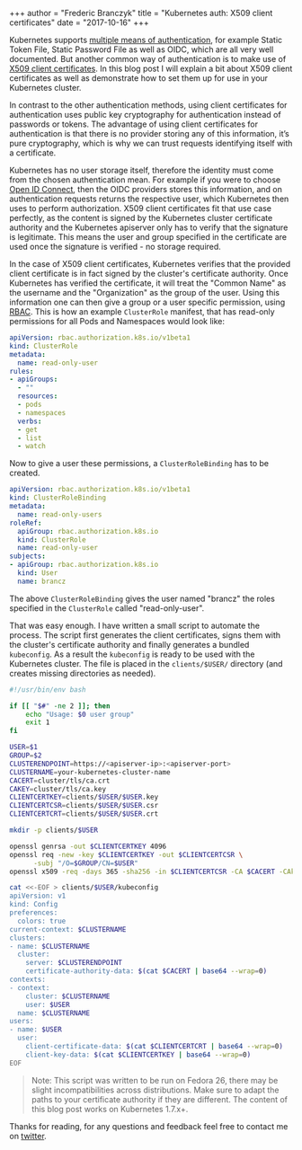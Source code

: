 +++
author = "Frederic Branczyk"
title = "Kubernetes auth: X509 client certificates"
date = "2017-10-16"
+++

Kubernetes supports [multiple means of authentication](https://kubernetes.io/docs/admin/authentication/), for example Static Token File, Static Password File as well as OIDC, which are all very well documented. But another common way of authentication is to make use of [X509 client certificates](https://en.wikipedia.org/wiki/X.509). In this blog post I will explain a bit about X509 client certificates as well as demonstrate how to set them up for use in your Kubernetes cluster.

In contrast to the other authentication methods, using client certificates for authentication uses public key cryptography for authentication instead of passwords or tokens. The advantage of using client certificates for authentication is that there is no provider storing any of this information, it’s pure cryptography, which is why we can trust requests identifying itself with a certificate.

Kubernetes has no user storage itself, therefore the identity must come from the chosen authentication mean. For example if you were to choose [Open ID Connect](https://kubernetes.io/docs/admin/authentication/#openid-connect-tokens), then the OIDC providers stores this information, and on authentication requests returns the respective user, which Kubernetes then uses to perform authorization. X509 client certificates fit that use case perfectly, as the content is signed by the Kubernetes cluster certificate authority and the Kubernetes apiserver only has to verify that the signature is legitimate. This means the user and group specified in the certificate are used once the signature is verified - no storage required.

In the case of X509 client certificates, Kubernetes verifies that the provided client certificate is in fact signed by the cluster's certificate authority. Once Kubernetes has verified the certificate, it will treat the "Common Name" as the username and the "Organization" as the group of the user. Using this information one can then give a group or a user specific permission, using [RBAC](https://kubernetes.io/docs/admin/authorization/rbac/). This is how an example `ClusterRole` manifest, that has read-only permissions for all Pods and Namespaces would look like:

```yaml
apiVersion: rbac.authorization.k8s.io/v1beta1
kind: ClusterRole
metadata:
  name: read-only-user
rules:
- apiGroups:
  - ""
  resources:
  - pods
  - namespaces
  verbs:
  - get
  - list
  - watch
```

Now to give a user these permissions, a `ClusterRoleBinding` has to be created.

```yaml
apiVersion: rbac.authorization.k8s.io/v1beta1
kind: ClusterRoleBinding
metadata:
  name: read-only-users
roleRef:
  apiGroup: rbac.authorization.k8s.io
  kind: ClusterRole
  name: read-only-user
subjects:
- apiGroup: rbac.authorization.k8s.io
  kind: User
  name: brancz
```

The above `ClusterRoleBinding` gives the user named "brancz" the roles specified in the `ClusterRole` called "read-only-user".

That was easy enough. I have written a small script to automate the process. The script first generates the client certificates, signs them with the cluster's certificate authority and finally generates a bundled `kubeconfig`. As a result the `kubeconfig` is ready to be used with the Kubernetes cluster. The file is placed in the `clients/$USER/` directory (and creates missing directories as needed).

```bash
#!/usr/bin/env bash

if [[ "$#" -ne 2 ]]; then
    echo "Usage: $0 user group"
    exit 1
fi

USER=$1
GROUP=$2
CLUSTERENDPOINT=https://<apiserver-ip>:<apiserver-port>
CLUSTERNAME=your-kubernetes-cluster-name
CACERT=cluster/tls/ca.crt
CAKEY=cluster/tls/ca.key
CLIENTCERTKEY=clients/$USER/$USER.key
CLIENTCERTCSR=clients/$USER/$USER.csr
CLIENTCERTCRT=clients/$USER/$USER.crt

mkdir -p clients/$USER

openssl genrsa -out $CLIENTCERTKEY 4096
openssl req -new -key $CLIENTCERTKEY -out $CLIENTCERTCSR \
      -subj "/O=$GROUP/CN=$USER"
openssl x509 -req -days 365 -sha256 -in $CLIENTCERTCSR -CA $CACERT -CAkey $CAKEY -set_serial 2 -out $CLIENTCERTCRT

cat <<-EOF > clients/$USER/kubeconfig
apiVersion: v1
kind: Config
preferences:
  colors: true
current-context: $CLUSTERNAME
clusters:
- name: $CLUSTERNAME
  cluster:
    server: $CLUSTERENDPOINT
    certificate-authority-data: $(cat $CACERT | base64 --wrap=0)
contexts:
- context:
    cluster: $CLUSTERNAME
    user: $USER
  name: $CLUSTERNAME
users:
- name: $USER
  user:
    client-certificate-data: $(cat $CLIENTCERTCRT | base64 --wrap=0)
    client-key-data: $(cat $CLIENTCERTKEY | base64 --wrap=0)
EOF
```

> Note: This script was written to be run on Fedora 26, there may be slight incompatibilities across distributions. Make sure to adapt the paths to your certificate authority if they are different. The content of this blog post works on Kubernetes 1.7.x+.

Thanks for reading, for any questions and feedback feel free to contact me on [twitter](https://twitter.com/fredbrancz).

